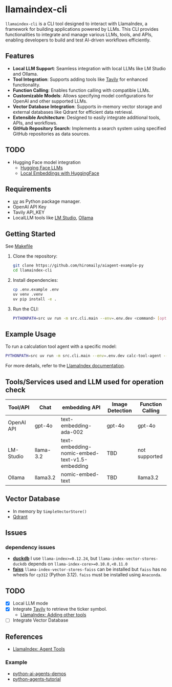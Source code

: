 # llamaindex-cli

`llamaindex-cli` is a CLI tool designed to interact with LlamaIndex, a framework for building applications powered by LLMs. This CLI provides functionalities to integrate and manage various LLMs, tools, and APIs, enabling developers to build and test AI-driven workflows efficiently.

## Features

- **Local LLM Support**: Seamless integration with local LLMs like LM Studio and Ollama.
- **Tool Integration**: Supports adding tools like [Tavily](https://tavily.com/) for enhanced functionality.
- **Function Calling**: Enables function calling with compatible LLMs.
- **Customizable Models**: Allows specifying model configurations for OpenAI and other supported LLMs.
- **Vector Database Integration**: Supports in-memory vector storage and external databases like Qdrant for efficient data retrieval.
- **Extensible Architecture**: Designed to easily integrate additional tools, APIs, and workflows.
- **GitHub Repository Search**: Implements a search system using specified GitHub repositories as data sources.

## TODO

- Hugging Face model integration
  - [Hugging Face LLMs](https://docs.llamaindex.ai/en/stable/examples/llm/huggingface/)
  - [Local Embeddings with HuggingFace](https://docs.llamaindex.ai/en/stable/examples/embeddings/huggingface/)

## Requirements

- [uv](https://github.com/astral-sh/uv) as Python package manager.
- OpenAI API Key
- Tavily API_KEY
- LocalLLM tools like [LM Studio](https://lmstudio.ai/), [Ollama](https://ollama.com/)

## Getting Started

See [Makefile](./Makefile)

1. Clone the repository:

   ```sh
   git clone https://github.com/hiromaily/aiagent-example-py
   cd llamaindex-cli
   ```

2. Install dependencies:

   ```sh
   cp .env.example .env
   uv venv .venv
   uv pip install -e .
   ```

3. Run the CLI:

   ```sh
   PYTHONPATH=src uv run -m src.cli.main --env=.env.dev <command> [options]
   ```

## Example Usage

To run a calculation tool agent with a specific model:

```sh
PYTHONPATH=src uv run -m src.cli.main --env=.env.dev calc-tool-agent --model gpt-4o-mini --question "What is 20+(2*4)?"
```

For more details, refer to the [LlamaIndex documentation](https://docs.llamaindex.ai/).

## Tools/Services used and LLM used for operation check

| Tool/API   | Chat      | embedding API                                  | Image Detection | Function Calling |
| ---------- | --------- | ---------------------------------------------- | --------------- | ---------------- |
| OpenAI API | gpt-4o    | text-embedding-ada-002                         | gpt-4o          | gpt-4o           |
| LM-Studio  | llama-3.2 | text-embedding-nomic-embed-text-v1.5-embedding | TBD             | not supported    |
| Ollama     | llama3.2  | nomic-embed-text                               | TBD             | llama3.2         |

## Vector Database

- In memory by `SimpleVectorStore()`
- [Qdrant](https://qdrant.tech/)

## Issues

### dependency issues

- **[duckdb](https://github.com/duckdb/duckdb)**
   I use `llama-index>=0.12.24`, but `llama-index-vector-stores-duckdb` depends on `llama-index-core>=0.10.0,<0.11.0`
- **[faiss](https://github.com/facebookresearch/faiss)**
  `llama-index-vector-stores-faiss` can be installed but `faiss` has no wheels for `cp312` (Python 3.12). `faiss` must be installed using `Anaconda`.
  
## TODO

- [x] Local LLM mode
- [x] Integrate [Tavily](https://tavily.com/) to retrieve the ticker symbol.
  - [LlamaIndex: Adding other tools](https://docs.llamaindex.ai/en/stable/understanding/agent/tools/)
- [ ] Integrate Vector Database

## References

- [LlamaIndex: Agent Tools](https://llamahub.ai/?tab=tools)

### Example

- [python-ai-agents-demos](https://github.com/pamelafox/python-ai-agents-demos)
- [python-agents-tutorial](https://github.com/run-llama/python-agents-tutorial)
